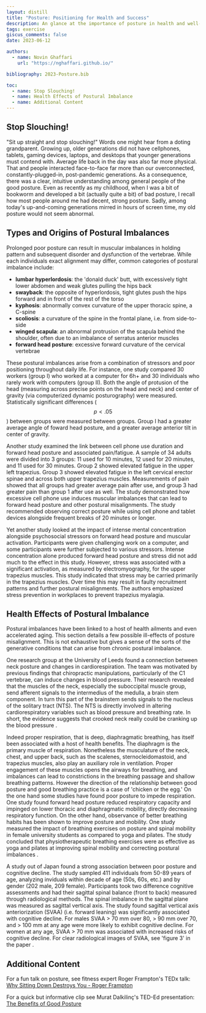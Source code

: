 ```yaml
---
layout: distill
title: "Posture: Positioning for Health and Success"
description: An glance at the importance of posture in health and well-being
tags: exercise
giscus_comments: false
date: 2023-06-12

authors:
  - name: Novin Ghaffari
    url: "https://nghaffari.github.io/"

bibliography: 2023-Posture.bib

toc:
  - name: Stop Slouching!
  - name: Health Effects of Postural Imbalance
  - name: Additional Content
---
```


## Stop Slouching!

"Sit up straight and stop slouching!" Words one might hear from a doting grandparent. Growing up, older generations did not have cellphones, tablets, gaming devices, laptops, and desktops that younger generations must contend with. Average life back in the day was also far more physical. That and people interacted face-to-face far more than our overconnected, constantly-plugged-in, post-pandemic generations. As a consequence, there was a clear, intuitive understanding among general people of the good posture. Even as recently as my childhood, when I was a bit of bookworm and developed a bit (actually quite a bit) of bad posture, I recall how most people around me had decent, strong posture. Sadly, among today's up-and-coming generations mirred in hours of screen time, my old posture would not seem abnormal. 

## Types and Origins of Postural Imbalances

Prolonged poor posture can result in muscular imbalances in holding pattern and subsequent disorder and dysfunction of the vertebrae. While each individuals exact alignment may differ, common categories of postural imbalance include:

* **lumbar hyperlordosis**: the 'donald duck' butt, with excessively tight lower abdomen and weak glutes pulling the hips back
* **swayback**: the opposite of hyperlordosis, tight glutes push the hips forward and in front of the rest of the torso
* **kyphosis**: abnormally convex curvature of the upper thoracic spine, a C-spine
* **scoliosis**: a curvature of the spine in the frontal plane, i.e. from side-to-side
* **winged scapula**: an abnormal protrusion of the scapula behind the shoulder, often due to an imbalance of serratus anterior muscles
* **forward head posture**: excessive forward curvature of the cervical vertebrae

These postural imbalances arise from a combination of stressors and poor positioning throughout daily life. For instance, one study compared 30 workers (group I) who worked at a computer for 6h+ and 30 individuals who rarely work with computers (group II). Both the angle of protusion of the head (measuring across precise points on the head and neck) and center of gravity (via computerized dynamic posturography) were measured. Statistically significant differences ($$p<.05$$) between groups were measured between groups. Group I had a greater average angle of foward head posture, and a greater average anterior tilt in center of gravity<d-cite key="kangetal2012"></d-cite>. 

Another study examined the link between cell phone use duration and forward head posture and associated pain/fatigue. A sample of 34 adults were divided into 3 groups: 11 used for 10 minutes, 12 used for 20 minutes, and 11 used for 30 minutes. Group 2 showed elevated fatigue in the upper left trapezius. Group 3 showed elevated fatigue in the left cervical erector spinae and across both upper trapezius muscles. Measurements of pain showed that all groups had greater average pain after use, and group 3 had greater pain than group 1 after use as well. The study demonstrated how excessive cell phone use induces muscular imbalances that can lead to forward head posture and other postural misalignments. The study recommended observing correct posture while using cell phone and tablet devices alongside frequent breaks of 20 minutes or longer<d-cite key="kimkoo2016"></d-cite>. 

Yet another study looked at the impact of intense mental concentration alongside psychosocial stressors on forward head posture and muscular activation. Participants were given challenging work on a computer, and some participants were further subjected to various stressors. Intense concentration alone produced forward head posture and stress did not add much to the effect in this study. However, stress was associated with a significant activation, as measured by electromyography, for the upper trapezius muscles. This study indicated that stress may be carried primarily in the trapezius muscles. Over time this may result in faulty recruitment patterns and further postural misalignments. The authors emphasized stress prevention in workplaces to prevent trapezius myalagia<d-cite key="shahidietal2013"></d-cite>.

## Health Effects of Postural Imbalance

Postural imbalances have been linked to a host of health ailments and even accelerated aging. This section details a few possible ill-effects of posture misalignment. This is not exhaustive but gives a sense of the sorts of the generative conditions that can arise from chronic postural imbalance.

One research group at the University of Leeds found a connection between neck posture and changes in cardiorespiration. The team was motivated by previous findings that chiropractic manipulations, particularly of the C1 vertebrae, can induce changes in blood pressure. Their research revealed that the muscles of the neck, especially the suboccipital muscle group, send afferent signals to the intermedius of the medulla, a brain stem component. In turn this part of the brainstem sends signals to the nucleus of the solitary tract (NTS). The NTS is directly involved in altering cardiorespiratory variables such as blood pressure and breathing rate. In short, the evidence suggests that crooked neck really could be cranking up the blood pressure <d-cite key="edwardsetal2007"></d-cite>. 

Indeed proper respiration, that is deep, diaphragmatic breathing, has itself been associated with a host of health benefits<d-cite key="hamasaki2020"></d-cite>. The diaphragm is the primary muscle of respiration. Nonetheless the musculature of the neck, chest, and upper back, such as the scalenes, sternocleidomastoid, and trapezius muscles, also play an auxiliary role in ventilation. Proper engagement of these muscles opens the airways for breathing, and imbalances can lead to constrictions in the breathing passage and shallow breathing patterns. However the direction of the relationship between good posture and good breathing practice is a case of 'chicken or the egg.' On the one hand some studies have found poor posture to impede respiration. One study found forward head posture reduced respiratory capacity and impinged on lower thoracic and diaphragmatic mobility, directly decreasing respiratory function<d-cite key="kosekietal2019"></d-cite>. On the other hand, observance of better breathing habits has been shown to improve posture and mobility. One study measured the impact of breathing exercises on posture and spinal mobility in female university students as compared to yoga and pilates. The study concluded that physiotherapeutic breathing exercises were as effective as yoga and pilates at improving spinal mobility and correcting postural imbalances <d-cite key="csepregietal2022"></d-cite>.

A study out of Japan found a strong association between poor posture and cognitive decline. The study sampled 411 individuals from 50-89 years of age, analyzing inviduals within decade of age (50s, 60s, etc.) and by gender (202 male, 209 female). Participants took two difference cognitive assessments and had their sagittal spinal balance (front to back) measured through radiological methods. The spinal imbalance in the sagittal plane was measured as sagittal vertical axis. The study found sagittal vertical axis anteriorization (SVAA) (i.e. forward leaning) was significantly associated with cognitive decline. For males SVAA > 70 mm over 80, > 90 mm over 70, and > 100 mm at any age were more likely to exhibit cognitive decline. For women at any age, SVAA > 70 mm was associated with increased risks of cognitive decline. For clear radiological images of SVAA, see 'figure 3' in the paper <d-cite key="nishimuraetal2022"></d-cite>.

## Additional Content

For a fun talk on posture, see fitness expert Roger Frampton's TEDx talk:
[Why Sitting Down Destroys You - Roger Frampton](https://www.youtube.com/watch?v=jOJLx4Du3vU)

For a quick but informative clip see Murat Dalkilinç's TED-Ed presentation:
[The Benefits of Good Posture](https://www.youtube.com/watch?v=OyK0oE5rwFY)
